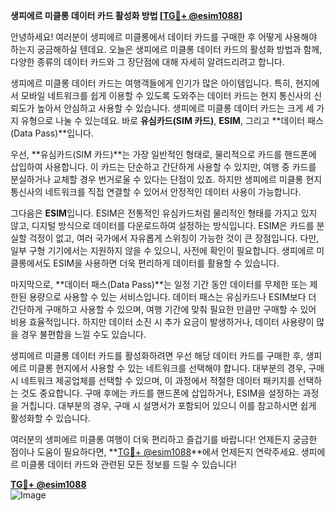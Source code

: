 **생피에르 미클롱 데이터 카드 활성화 방법 [[TG💪+ @esim1088](https://t.me/s/esim1088)]**

안녕하세요! 여러분이 생피에르 미클롱에서 데이터 카드를 구매한 후 어떻게 사용해야 하는지 궁금해하실 텐데요. 오늘은 생피에르 미클롱 데이터 카드의 활성화 방법과 함께, 다양한 종류의 데이터 카드와 그 장단점에 대해 자세히 알려드리려고 합니다.

생피에르 미클롱 데이터 카드는 여행객들에게 인기가 많은 아이템입니다. 특히, 현지에서 모바일 네트워크를 쉽게 이용할 수 있도록 도와주는 데이터 카드는 현지 통신사의 신뢰도가 높아서 안심하고 사용할 수 있습니다. 생피에르 미클롱 데이터 카드는 크게 세 가지 유형으로 나눌 수 있는데요. 바로 **유심카드(SIM 카드)**, **ESIM**, 그리고 **데이터 패스(Data Pass)**입니다.

우선, **유심카드(SIM 카드)**는 가장 일반적인 형태로, 물리적으로 카드를 핸드폰에 삽입하여 사용합니다. 이 카드는 단순하고 간단하게 사용할 수 있지만, 여행 중 카드를 분실하거나 교체할 경우 번거로울 수 있다는 단점이 있죠. 하지만 생피에르 미클롱 현지 통신사의 네트워크를 직접 연결할 수 있어서 안정적인 데이터 사용이 가능합니다.

그다음은 **ESIM**입니다. ESIM은 전통적인 유심카드처럼 물리적인 형태를 가지고 있지 않고, 디지털 방식으로 데이터를 다운로드하여 설정하는 방식입니다. ESIM은 카드를 분실할 걱정이 없고, 여러 국가에서 자유롭게 스위칭이 가능한 것이 큰 장점입니다. 다만, 일부 구형 기기에서는 지원하지 않을 수 있으니, 사전에 확인이 필요합니다. 생피에르 미클롱에서도 ESIM을 사용하면 더욱 편리하게 데이터를 활용할 수 있습니다.

마지막으로, **데이터 패스(Data Pass)**는 일정 기간 동안 데이터를 무제한 또는 제한된 용량으로 사용할 수 있는 서비스입니다. 데이터 패스는 유심카드나 ESIM보다 더 간단하게 구매하고 사용할 수 있으며, 여행 기간에 맞춰 필요한 만큼만 구매할 수 있어 비용 효율적입니다. 하지만 데이터 소진 시 추가 요금이 발생하거나, 데이터 사용량이 많을 경우 불편함을 느낄 수도 있습니다.

생피에르 미클롱 데이터 카드를 활성화하려면 우선 해당 데이터 카드를 구매한 후, 생피에르 미클롱 현지에서 사용할 수 있는 네트워크를 선택해야 합니다. 대부분의 경우, 구매 시 네트워크 제공업체를 선택할 수 있으며, 이 과정에서 적절한 데이터 패키지를 선택하는 것도 중요합니다. 구매 후에는 카드를 핸드폰에 삽입하거나, ESIM을 설정하는 과정을 거칩니다. 대부분의 경우, 구매 시 설명서가 포함되어 있으니 이를 참고하시면 쉽게 활성화할 수 있습니다.

여러분의 생피에르 미클롱 여행이 더욱 편리하고 즐겁기를 바랍니다! 언제든지 궁금한 점이나 도움이 필요하다면, **[TG💪+ @esim1088](https://t.me/s/esim1088)**에서 언제든지 연락주세요. 생피에르 미클롱 데이터 카드와 관련된 모든 정보를 드릴 수 있습니다!

**[TG💪+ @esim1088](https://t.me/s/esim1088)**  
![Image](https://i.postimg.cc/Y0z9fWf4/image.png)